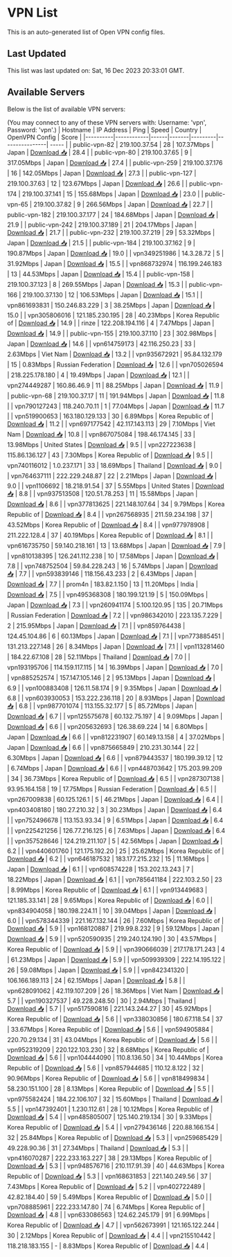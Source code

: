 # VPN List

This is an auto-generated list of Open VPN config files.

## Last Updated

This list was last updated on: Sat, 16 Dec 2023 20:33:01 GMT.

## Available Servers

Below is the list of available VPN servers:

(You may connect to any of these VPN servers with: Username: 'vpn', Password: 'vpn'.)
| Hostname | IP Address | Ping | Speed | Country | OpenVPN Config | Score |
|----------|------------|------|-------|---------|----------------| ----- |
| public-vpn-82 | 219.100.37.54 | 28 | 107.37Mbps | Japan | [Download 📥](./configs/server_0_JP.ovpn) | 28.4 |
| public-vpn-80 | 219.100.37.65 | 9 | 317.05Mbps | Japan | [Download 📥](./configs/server_1_JP.ovpn) | 27.4 |
| public-vpn-259 | 219.100.37.176 | 16 | 142.05Mbps | Japan | [Download 📥](./configs/server_2_JP.ovpn) | 27.3 |
| public-vpn-127 | 219.100.37.63 | 12 | 123.67Mbps | Japan | [Download 📥](./configs/server_3_JP.ovpn) | 26.6 |
| public-vpn-174 | 219.100.37.141 | 15 | 155.68Mbps | Japan | [Download 📥](./configs/server_4_JP.ovpn) | 23.0 |
| public-vpn-65 | 219.100.37.82 | 9 | 266.56Mbps | Japan | [Download 📥](./configs/server_5_JP.ovpn) | 22.7 |
| public-vpn-182 | 219.100.37.177 | 24 | 184.68Mbps | Japan | [Download 📥](./configs/server_6_JP.ovpn) | 21.9 |
| public-vpn-242 | 219.100.37.189 | 21 | 204.17Mbps | Japan | [Download 📥](./configs/server_7_JP.ovpn) | 21.7 |
| public-vpn-232 | 219.100.37.219 | 29 | 53.32Mbps | Japan | [Download 📥](./configs/server_8_JP.ovpn) | 21.5 |
| public-vpn-184 | 219.100.37.162 | 9 | 190.87Mbps | Japan | [Download 📥](./configs/server_9_JP.ovpn) | 19.0 |
| vpn349251986 | 14.3.28.72 | 5 | 31.92Mbps | Japan | [Download 📥](./configs/server_10_JP.ovpn) | 15.5 |
| vpn868732974 | 116.199.246.183 | 13 | 44.53Mbps | Japan | [Download 📥](./configs/server_11_JP.ovpn) | 15.4 |
| public-vpn-158 | 219.100.37.123 | 8 | 269.55Mbps | Japan | [Download 📥](./configs/server_12_JP.ovpn) | 15.3 |
| public-vpn-166 | 219.100.37.130 | 12 | 106.53Mbps | Japan | [Download 📥](./configs/server_13_JP.ovpn) | 15.1 |
| vpn861693831 | 150.246.83.229 | 3 | 38.25Mbps | Japan | [Download 📥](./configs/server_14_JP.ovpn) | 15.0 |
| vpn305806016 | 121.185.230.195 | 28 | 40.23Mbps | Korea Republic of | [Download 📥](./configs/server_15_KR.ovpn) | 14.9 |
| rinze | 122.208.194.116 | 4 | 7.47Mbps | Japan | [Download 📥](./configs/server_16_JP.ovpn) | 14.9 |
| public-vpn-155 | 219.100.37.110 | 23 | 302.98Mbps | Japan | [Download 📥](./configs/server_17_JP.ovpn) | 14.6 |
| vpn614759173 | 42.116.250.23 | 33 | 2.63Mbps | Viet Nam | [Download 📥](./configs/server_18_VN.ovpn) | 13.2 |
| vpn935672921 | 95.84.132.179 | 15 | 0.83Mbps | Russian Federation | [Download 📥](./configs/server_19_RU.ovpn) | 12.6 |
| vpn705026594 | 218.225.178.180 | 4 | 19.49Mbps | Japan | [Download 📥](./configs/server_20_JP.ovpn) | 12.1 |
| vpn274449287 | 160.86.46.9 | 11 | 88.25Mbps | Japan | [Download 📥](./configs/server_21_JP.ovpn) | 11.9 |
| public-vpn-68 | 219.100.37.17 | 11 | 191.94Mbps | Japan | [Download 📥](./configs/server_22_JP.ovpn) | 11.8 |
| vpn790127243 | 118.240.70.11 | 1 | 77.04Mbps | Japan | [Download 📥](./configs/server_23_JP.ovpn) | 11.7 |
| vpn519900653 | 163.180.129.133 | 30 | 6.89Mbps | Korea Republic of | [Download 📥](./configs/server_24_KR.ovpn) | 11.2 |
| vpn697177542 | 42.117.143.113 | 29 | 7.10Mbps | Viet Nam | [Download 📥](./configs/server_25_VN.ovpn) | 10.8 |
| vpn867075084 | 198.46.174.145 | 33 | 13.98Mbps | United States | [Download 📥](./configs/server_26_US.ovpn) | 9.5 |
| vpn227223638 | 115.86.136.127 | 43 | 7.30Mbps | Korea Republic of | [Download 📥](./configs/server_27_KR.ovpn) | 9.5 |
| vpn740116012 | 1.0.237.171 | 33 | 18.69Mbps | Thailand | [Download 📥](./configs/server_28_TH.ovpn) | 9.0 |
| vpn764637111 | 222.229.248.87 | 22 | 2.21Mbps | Japan | [Download 📥](./configs/server_29_JP.ovpn) | 9.0 |
| vpn1106692 | 18.218.91.54 | 37 | 5.55Mbps | United States | [Download 📥](./configs/server_30_US.ovpn) | 8.8 |
| vpn937513508 | 120.51.78.253 | 11 | 15.58Mbps | Japan | [Download 📥](./configs/server_31_JP.ovpn) | 8.6 |
| vpn377813625 | 221.148.107.64 | 34 | 9.79Mbps | Korea Republic of | [Download 📥](./configs/server_32_KR.ovpn) | 8.4 |
| vpn267568935 | 211.59.234.198 | 37 | 43.52Mbps | Korea Republic of | [Download 📥](./configs/server_33_KR.ovpn) | 8.4 |
| vpn977978908 | 211.222.128.4 | 37 | 40.19Mbps | Korea Republic of | [Download 📥](./configs/server_34_KR.ovpn) | 8.1 |
| vpn616735750 | 59.140.218.161 | 13 | 13.68Mbps | Japan | [Download 📥](./configs/server_35_JP.ovpn) | 7.9 |
| vpn810138395 | 126.241.112.238 | 10 | 17.58Mbps | Japan | [Download 📥](./configs/server_36_JP.ovpn) | 7.8 |
| vpn748752504 | 59.84.228.243 | 16 | 5.74Mbps | Japan | [Download 📥](./configs/server_37_JP.ovpn) | 7.7 |
| vpn593839146 | 118.156.43.233 | 2 | 6.43Mbps | Japan | [Download 📥](./configs/server_38_JP.ovpn) | 7.7 |
| prom4n | 183.82.1.150 | 13 | 11.20Mbps | India | [Download 📥](./configs/server_39_IN.ovpn) | 7.5 |
| vpn495368308 | 180.199.121.19 | 5 | 150.09Mbps | Japan | [Download 📥](./configs/server_40_JP.ovpn) | 7.3 |
| vpn260941174 | 5.100.120.95 | 135 | 20.71Mbps | Russian Federation | [Download 📥](./configs/server_41_RU.ovpn) | 7.2 |
| vpn986342010 | 223.135.7.229 | 2 | 215.95Mbps | Japan | [Download 📥](./configs/server_42_JP.ovpn) | 7.1 |
| vpn859764438 | 124.45.104.86 | 6 | 60.13Mbps | Japan | [Download 📥](./configs/server_43_JP.ovpn) | 7.1 |
| vpn773885451 | 131.213.227.148 | 26 | 8.34Mbps | Japan | [Download 📥](./configs/server_44_JP.ovpn) | 7.1 |
| vpn113281460 | 184.22.67.108 | 28 | 52.11Mbps | Thailand | [Download 📥](./configs/server_45_TH.ovpn) | 7.0 |
| vpn193195706 | 114.159.117.115 | 14 | 16.39Mbps | Japan | [Download 📥](./configs/server_46_JP.ovpn) | 7.0 |
| vpn885252574 | 157.147.105.146 | 2 | 95.13Mbps | Japan | [Download 📥](./configs/server_47_JP.ovpn) | 6.9 |
| vpn100883408 | 126.11.58.174 | 9 | 9.35Mbps | Japan | [Download 📥](./configs/server_48_JP.ovpn) | 6.8 |
| vpn603930053 | 153.222.236.118 | 20 | 8.93Mbps | Japan | [Download 📥](./configs/server_49_JP.ovpn) | 6.8 |
| vpn987701074 | 113.155.32.177 | 5 | 85.72Mbps | Japan | [Download 📥](./configs/server_50_JP.ovpn) | 6.7 |
| vpn125575678 | 60.132.75.197 | 4 | 9.09Mbps | Japan | [Download 📥](./configs/server_51_JP.ovpn) | 6.6 |
| vpn205632693 | 126.38.69.224 | 14 | 6.80Mbps | Japan | [Download 📥](./configs/server_52_JP.ovpn) | 6.6 |
| vpn812231907 | 60.149.13.158 | 4 | 37.02Mbps | Japan | [Download 📥](./configs/server_53_JP.ovpn) | 6.6 |
| vpn875665849 | 210.231.30.144 | 22 | 6.30Mbps | Japan | [Download 📥](./configs/server_54_JP.ovpn) | 6.6 |
| vpn879443537 | 180.199.39.12 | 12 | 6.74Mbps | Japan | [Download 📥](./configs/server_55_JP.ovpn) | 6.6 |
| vpn448703642 | 175.203.99.209 | 34 | 36.73Mbps | Korea Republic of | [Download 📥](./configs/server_56_KR.ovpn) | 6.5 |
| vpn287307138 | 93.95.164.158 | 19 | 17.75Mbps | Russian Federation | [Download 📥](./configs/server_57_RU.ovpn) | 6.5 |
| vpn267009838 | 60.125.126.1 | 5 | 46.21Mbps | Japan | [Download 📥](./configs/server_58_JP.ovpn) | 6.4 |
| vpn403408180 | 180.27.210.32 | 3 | 30.23Mbps | Japan | [Download 📥](./configs/server_59_JP.ovpn) | 6.4 |
| vpn752496678 | 113.153.93.34 | 9 | 6.51Mbps | Japan | [Download 📥](./configs/server_60_JP.ovpn) | 6.4 |
| vpn225421256 | 126.77.216.125 | 6 | 7.63Mbps | Japan | [Download 📥](./configs/server_61_JP.ovpn) | 6.4 |
| vpn357528646 | 124.219.211.107 | 5 | 42.56Mbps | Japan | [Download 📥](./configs/server_62_JP.ovpn) | 6.2 |
| vpn440601760 | 121.175.192.20 | 25 | 25.62Mbps | Korea Republic of | [Download 📥](./configs/server_63_KR.ovpn) | 6.2 |
| vpn646187532 | 183.177.215.232 | 15 | 11.16Mbps | Japan | [Download 📥](./configs/server_64_JP.ovpn) | 6.1 |
| vpn608574228 | 153.202.13.243 | 7 | 18.22Mbps | Japan | [Download 📥](./configs/server_65_JP.ovpn) | 6.1 |
| vpn785641184 | 222.103.2.50 | 23 | 8.99Mbps | Korea Republic of | [Download 📥](./configs/server_66_KR.ovpn) | 6.1 |
| vpn913449683 | 121.185.33.141 | 28 | 9.65Mbps | Korea Republic of | [Download 📥](./configs/server_67_KR.ovpn) | 6.0 |
| vpn834904058 | 180.198.224.11 | 10 | 39.04Mbps | Japan | [Download 📥](./configs/server_68_JP.ovpn) | 6.0 |
| vpn578344339 | 221.167.132.144 | 26 | 7.60Mbps | Korea Republic of | [Download 📥](./configs/server_69_KR.ovpn) | 5.9 |
| vpn168120887 | 219.99.8.232 | 9 | 59.12Mbps | Japan | [Download 📥](./configs/server_70_JP.ovpn) | 5.9 |
| vpn520590935 | 219.240.124.190 | 30 | 43.57Mbps | Korea Republic of | [Download 📥](./configs/server_71_KR.ovpn) | 5.9 |
| vpn390666039 | 217.178.171.243 | 4 | 61.23Mbps | Japan | [Download 📥](./configs/server_72_JP.ovpn) | 5.9 |
| vpn509939309 | 222.14.195.122 | 26 | 59.08Mbps | Japan | [Download 📥](./configs/server_73_JP.ovpn) | 5.9 |
| vpn842341320 | 106.166.189.113 | 24 | 62.15Mbps | Japan | [Download 📥](./configs/server_74_JP.ovpn) | 5.8 |
| vpn628091062 | 42.119.107.209 | 26 | 18.36Mbps | Viet Nam | [Download 📥](./configs/server_75_VN.ovpn) | 5.7 |
| vpn190327537 | 49.228.248.50 | 30 | 2.94Mbps | Thailand | [Download 📥](./configs/server_76_TH.ovpn) | 5.7 |
| vpn517590816 | 221.143.244.27 | 30 | 45.92Mbps | Korea Republic of | [Download 📥](./configs/server_77_KR.ovpn) | 5.6 |
| vpn338030856 | 180.67.118.54 | 37 | 33.67Mbps | Korea Republic of | [Download 📥](./configs/server_78_KR.ovpn) | 5.6 |
| vpn594905884 | 220.70.29.134 | 31 | 43.04Mbps | Korea Republic of | [Download 📥](./configs/server_79_KR.ovpn) | 5.6 |
| vpn952319209 | 220.122.103.230 | 32 | 8.68Mbps | Korea Republic of | [Download 📥](./configs/server_80_KR.ovpn) | 5.6 |
| vpn104444090 | 110.8.136.50 | 34 | 10.44Mbps | Korea Republic of | [Download 📥](./configs/server_81_KR.ovpn) | 5.6 |
| vpn857944685 | 110.12.8.122 | 32 | 90.96Mbps | Korea Republic of | [Download 📥](./configs/server_82_KR.ovpn) | 5.6 |
| vpn818499834 | 58.230.151.100 | 28 | 8.13Mbps | Korea Republic of | [Download 📥](./configs/server_83_KR.ovpn) | 5.5 |
| vpn975582424 | 184.22.106.107 | 32 | 15.60Mbps | Thailand | [Download 📥](./configs/server_84_TH.ovpn) | 5.5 |
| vpn147392401 | 1.230.112.61 | 28 | 10.12Mbps | Korea Republic of | [Download 📥](./configs/server_85_KR.ovpn) | 5.4 |
| vpn485805007 | 125.140.219.134 | 30 | 9.33Mbps | Korea Republic of | [Download 📥](./configs/server_86_KR.ovpn) | 5.4 |
| vpn279436146 | 220.88.166.154 | 32 | 25.84Mbps | Korea Republic of | [Download 📥](./configs/server_87_KR.ovpn) | 5.3 |
| vpn259685429 | 49.228.90.36 | 31 | 27.34Mbps | Thailand | [Download 📥](./configs/server_88_TH.ovpn) | 5.3 |
| vpn416070287 | 222.233.163.227 | 38 | 29.13Mbps | Korea Republic of | [Download 📥](./configs/server_89_KR.ovpn) | 5.3 |
| vpn948576716 | 210.117.91.39 | 40 | 44.63Mbps | Korea Republic of | [Download 📥](./configs/server_90_KR.ovpn) | 5.3 |
| vpn168631853 | 221.140.249.56 | 37 | 7.43Mbps | Korea Republic of | [Download 📥](./configs/server_91_KR.ovpn) | 5.2 |
| vpn402722489 | 42.82.184.40 | 59 | 5.49Mbps | Korea Republic of | [Download 📥](./configs/server_92_KR.ovpn) | 5.0 |
| vpn708885961 | 222.233.147.80 | 74 | 6.74Mbps | Korea Republic of | [Download 📥](./configs/server_93_KR.ovpn) | 4.8 |
| vpn633086563 | 124.62.245.179 | 91 | 6.99Mbps | Korea Republic of | [Download 📥](./configs/server_94_KR.ovpn) | 4.7 |
| vpn562673991 | 121.165.122.244 | 30 | 2.12Mbps | Korea Republic of | [Download 📥](./configs/server_95_KR.ovpn) | 4.4 |
| vpn215510442 | 118.218.183.155 | - | 8.83Mbps | Korea Republic of | [Download 📥](./configs/server_96_KR.ovpn) | 4.4 |

